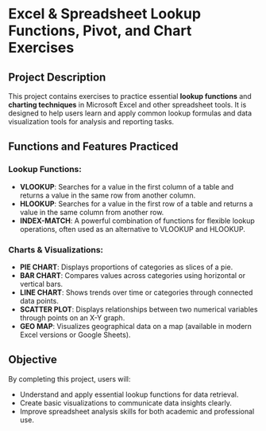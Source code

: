 # Excel & Spreadsheet Lookup Functions, Pivot, and Chart Exercises

## Project Description
This project contains exercises to practice essential **lookup functions** and **charting techniques** in Microsoft Excel and other spreadsheet tools. It is designed to help users learn and apply common lookup formulas and data visualization tools for analysis and reporting tasks.

## Functions and Features Practiced

### Lookup Functions:
- **VLOOKUP**: Searches for a value in the first column of a table and returns a value in the same row from another column.
- **HLOOKUP**: Searches for a value in the first row of a table and returns a value in the same column from another row.
- **INDEX-MATCH**: A powerful combination of functions for flexible lookup operations, often used as an alternative to VLOOKUP and HLOOKUP.

### Charts & Visualizations:
- **PIE CHART**: Displays proportions of categories as slices of a pie.
- **BAR CHART**: Compares values across categories using horizontal or vertical bars.
- **LINE CHART**: Shows trends over time or categories through connected data points.
- **SCATTER PLOT**: Displays relationships between two numerical variables through points on an X-Y graph.
- **GEO MAP**: Visualizes geographical data on a map (available in modern Excel versions or Google Sheets).

## Objective
By completing this project, users will:
- Understand and apply essential lookup functions for data retrieval.
- Create basic visualizations to communicate data insights clearly.
- Improve spreadsheet analysis skills for both academic and professional use.
